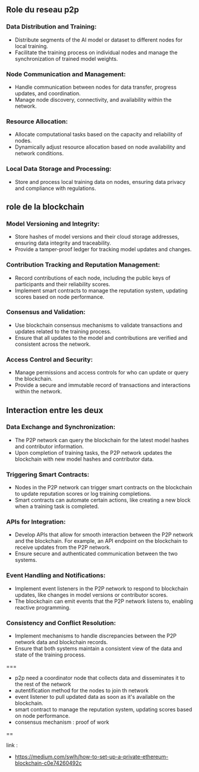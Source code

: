 ## Role du reseau p2p 

### Data Distribution and Training:
- Distribute segments of the AI model or dataset to different nodes for local training.
- Facilitate the training process on individual nodes and manage the synchronization of trained model weights.

### Node Communication and Management:
        
- Handle communication between nodes for data transfer, progress updates, and coordination.
- Manage node discovery, connectivity, and availability within the network.

### Resource Allocation:
- Allocate computational tasks based on the capacity and reliability of nodes.
- Dynamically adjust resource allocation based on node availability and network conditions.

### Local Data Storage and Processing:
- Store and process local training data on nodes, ensuring data privacy and compliance with regulations.

## role de la blockchain

### Model Versioning and Integrity:
- Store hashes of model versions and their cloud storage addresses, ensuring data integrity and traceability.
- Provide a tamper-proof ledger for tracking model updates and changes.

### Contribution Tracking and Reputation Management:
- Record contributions of each node, including the public keys of participants and their reliability scores.
- Implement smart contracts to manage the reputation system, updating scores based on node performance.

### Consensus and Validation:
- Use blockchain consensus mechanisms to validate transactions and updates related to the training process.
- Ensure that all updates to the model and contributions are verified and consistent across the network.

### Access Control and Security:
- Manage permissions and access controls for who can update or query the blockchain.
- Provide a secure and immutable record of transactions and interactions within the network.

## Interaction entre les deux

### Data Exchange and Synchronization:
- The P2P network can query the blockchain for the latest model hashes and contributor information.
- Upon completion of training tasks, the P2P network updates the blockchain with new model hashes and contributor data.

### Triggering Smart Contracts:
- Nodes in the P2P network can trigger smart contracts on the blockchain to update reputation scores or log training completions.
- Smart contracts can automate certain actions, like creating a new block when a training task is completed.

### APIs for Integration:
- Develop APIs that allow for smooth interaction between the P2P network and the blockchain. For example, an API endpoint on the blockchain to receive updates from the P2P network.
- Ensure secure and authenticated communication between the two systems.

### Event Handling and Notifications:
- Implement event listeners in the P2P network to respond to blockchain updates, like changes in model versions or contributor scores.
- The blockchain can emit events that the P2P network listens to, enabling reactive programming.

### Consistency and Conflict Resolution:
- Implement mechanisms to handle discrepancies between the P2P network data and blockchain records.
- Ensure that both systems maintain a consistent view of the data and state of the training process.


===

- p2p need a coordinator node that collects data and disseminates it to the rest of the network
- autentification method for the nodes to join th network   
- event listener to pull updated data as soon as it's available on the blockchain.
- smart contract to manage the reputation system, updating scores based on node performance.
- consensus mechanism : proof of work

== 

link :
- https://medium.com/swlh/how-to-set-up-a-private-ethereum-blockchain-c0e74260492c